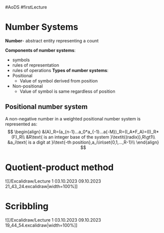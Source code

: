 #AoDS #firstLecture 

# Number Systems

**Number**- abstract entity representing a count

**Components of number systems**:
- symbols
- rules of representation
- rules of operations
**Types of number systems**:
- Positional
	- Value of symbol derived from position
- Non-positional
	- Value of symbol is same regardless of position

## Positional number system

A non-negative number in a weighted positional number system is represented as:
$$
\begin{align}
	&(A)_R=(a_{n-1}...a_0*a_{-1}...a{-M})_R=(I_A*F_A)=(I)_R*(F)_R\\
	&R\text{ is an integer base of the system }\textit{(radix)},R\gt1\\
	&a_i\text{ is a digit at }i\text{-th position},a_i\in\set{0,1,...,R-1}\\
\end{align}
$$

# Quotient-product method
![[/Excalidraw/Lecture 1 03.10.2023 09.10.2023 21_43_24.excalidraw|width=100%]]

# Scribbling
![[/Excalidraw/Lecture 1 03.10.2023 09.10.2023 19_44_54.excalidraw|width=100%]]
